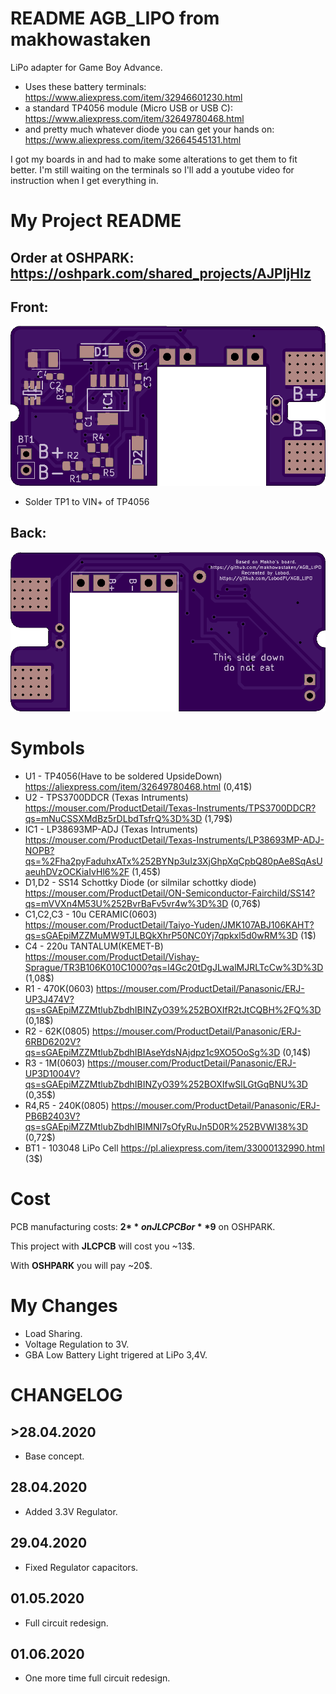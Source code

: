 # README AGB_LIPO from makhowastaken

LiPo adapter for Game Boy Advance.

* Uses these battery terminals: https://www.aliexpress.com/item/32946601230.html
* a standard TP4056 module (Micro USB or USB C): https://www.aliexpress.com/item/32649780468.html
* and pretty much whatever diode you can get your hands on: https://www.aliexpress.com/item/32664545131.html

I got my boards in and had to make some alterations to get them to fit better. I'm still waiting on the terminals so I'll add a youtube video for instruction when I get everything in.
# My Project README

## Order at OSHPARK: https://oshpark.com/shared_projects/AJPIjHIz

## Front:
![front](front.png)

* Solder TP1 to VIN+ of TP4056
## Back:
![back](back.png)

# Symbols
* U1 - TP4056(Have to be soldered UpsideDown)
  https://aliexpress.com/item/32649780468.html (0,41$)
* U2 - TPS3700DDCR (Texas Intruments)
  https://mouser.com/ProductDetail/Texas-Instruments/TPS3700DDCR?qs=mNuCSSXMdBz5rDLbdTsfrQ%3D%3D (1,79$)
* IC1 - LP38693MP-ADJ (Texas Intruments)
  https://mouser.com/ProductDetail/Texas-Instruments/LP38693MP-ADJ-NOPB?qs=%2Fha2pyFaduhxATx%252BYNp3uIz3XjGhpXqCpbQ80pAe8SqAsUaeuhDVzOCKiaIvHl6%2F (1,45$)
* D1,D2 - SS14 Schottky Diode (or silmilar schottky diode)
  https://mouser.com/ProductDetail/ON-Semiconductor-Fairchild/SS14?qs=mVVXn4M53U%252BvrBaFv5vr4w%3D%3D (0,76$)
* C1,C2,C3 - 10u CERAMIC(0603)
  https://mouser.com/ProductDetail/Taiyo-Yuden/JMK107ABJ106KAHT?qs=sGAEpiMZZMuMW9TJLBQkXhrP50NC0Yj7qpkxl5d0wRM%3D (1$)
* C4 - 220u TANTALUM(KEMET-B)
  https://mouser.com/ProductDetail/Vishay-Sprague/TR3B106K010C1000?qs=l4Gc20tDgJLwalMJRLTcCw%3D%3D (1,08$)
* R1 - 470K(0603)
  https://mouser.com/ProductDetail/Panasonic/ERJ-UP3J474V?qs=sGAEpiMZZMtlubZbdhIBINZyO39%252BOXIfR2tJtCQBH%2FQ%3D (0,18$)
* R2 - 62K(0805)
  https://mouser.com/ProductDetail/Panasonic/ERJ-6RBD6202V?qs=sGAEpiMZZMtlubZbdhIBIAseYdsNAjdpz1c9XO5OoSg%3D (0,14$)
* R3 - 1M(0603)
  https://mouser.com/ProductDetail/Panasonic/ERJ-UP3D1004V?qs=sGAEpiMZZMtlubZbdhIBINZyO39%252BOXIfwSlLGtGqBNU%3D (0,35$)
* R4,R5 - 240K(0805)
  https://mouser.com/ProductDetail/Panasonic/ERJ-PB6B2403V?qs=sGAEpiMZZMtlubZbdhIBIMNI7sOfyRuJn5D0R%252BVWI38%3D (0,72$)
* BT1 - 103048 LiPo Cell
  https://pl.aliexpress.com/item/33000132990.html (3$)
# Cost

  PCB manufacturing costs: **2$** on JLCPCB or **9$** on OSHPARK.
  
  This project with **JLCPCB** will cost you ~13$.
  
  With **OSHPARK** you will pay ~20$.

# My Changes

* Load Sharing.
* Voltage Regulation to 3V.
* GBA Low Battery Light trigered at LiPo 3,4V.


# CHANGELOG
## >28.04.2020
* Base concept.

## 28.04.2020
* Added 3.3V Regulator.

## 29.04.2020
* Fixed Regulator capacitors.

## 01.05.2020
* Full circuit redesign.

## 01.06.2020
* One more time full circuit redesign.
